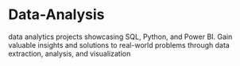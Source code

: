 # Data-Analysis
data analytics projects showcasing SQL, Python, and Power BI. Gain valuable insights and solutions to real-world problems through data extraction, analysis, and visualization
